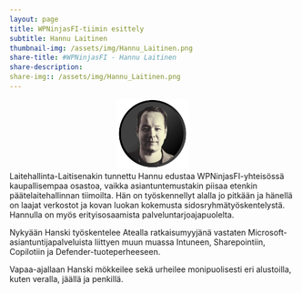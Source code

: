 ```yaml
---
layout: page
title: WPNinjasFI-tiimin esittely
subtitle: Hannu Laitinen
thumbnail-img: /assets/img/Hannu_Laitinen.png
share-title: #WPNinjasFI - Hannu Laitinen
share-description: 
share-img:: /assets/img/Hannu_Laitinen.png
---
```

<div align="center">
  <img src="/assets/img/Hannu_Laitinen.png" width="25%">
</div>
Laitehallinta-Laitisenakin tunnettu Hannu edustaa WPNinjasFI-yhteisössä kaupallisempaa osastoa, vaikka asiantuntemustakin piisaa etenkin päätelaitehallinnan tiimoilta. Hän on työskennellyt alalla jo pitkään ja hänellä on laajat verkostot ja kovan luokan kokemusta sidosryhmätyöskentelystä. Hannulla on myös erityisosaamista palveluntarjoajapuolelta. 

Nykyään Hanski työskentelee Atealla ratkaisumyyjänä vastaten Microsoft-asiantuntijapalveluista liittyen muun muassa Intuneen, Sharepointiin, Copilotiin ja Defender-tuoteperheeseen.

Vapaa-ajallaan Hanski mökkeilee sekä urheilee monipuolisesti eri alustoilla, kuten veralla, jäällä ja penkillä.
